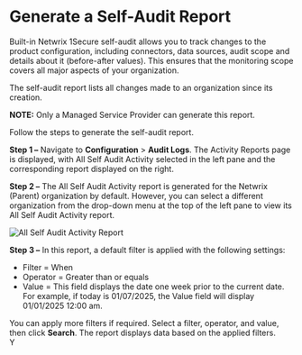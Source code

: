 # Generate a Self-Audit Report

Built-in Netwrix 1Secure self-audit allows you to track changes to the product configuration, including connectors, data sources, audit scope and details about it (before-after values). This ensures that the monitoring scope covers all major aspects of your organization.

The self-audit report lists all changes made to an organization since its creation.

__NOTE:__ Only a Managed Service Provider can generate this report.

Follow the steps to generate the self-audit report.

__Step 1 –__ Navigate to __Configuration__ > __Audit Logs__. The Activity Reports page is displayed, with All Self Audit Activity selected in the left pane and the corresponding report displayed on the right.

__Step 2 –__ The All Self Audit Activity report is generated for the Netwrix (Parent) organization by default. However, you can select a different organization from the drop-down menu at the top of the left pane to view its All Self Audit Activity report.

![All Self Audit Activity Report](/img/product_docs/1secure/1secure/admin/searchandreports/selfaudit.png)

__Step 3 –__ In this report, a default filter is applied with the following settings:

- Filter = When
- Operator = Greater than or equals
- Value = This field displays the date one week prior to the current date. For example, if today is 01/07/2025, the Value field will display 01/01/2025 12:00 am.

You can apply more filters if required. Select a filter, operator, and value, then click __Search__. The report displays data based on the applied filters.  
Y
